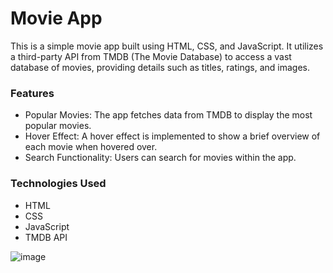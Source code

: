 # Movie App
This is a simple movie app built using HTML, CSS, and JavaScript. It utilizes a third-party API from TMDB 
(The Movie Database) to access a vast database of movies, providing details such as titles, ratings, and images.

### Features
- Popular Movies: The app fetches data from TMDB to display the most popular movies.
- Hover Effect: A hover effect is implemented to show a brief overview of each movie when hovered over.
- Search Functionality: Users can search for movies within the app.

### Technologies Used
- HTML
- CSS
- JavaScript
- TMDB API

![image](https://github.com/meghanacv/movie-app/assets/49053653/8658ef2a-9e6c-4e1c-b98e-b6c70c2e0c23)
